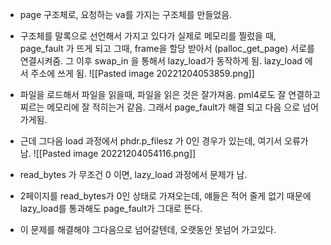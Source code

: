 - page 구조체로, 요청하는 va를 가지는 구조체를 만들었음.
- 구조체를 말록으로 선언해서 가지고 있다가 실제로 메모리를 찔렀을 때, page_fault 가 뜨게 되고 그때, frame을 할당 받아서 (palloc_get_page) 서로를 연결시켜줌. 그 이후 swap_in 을 통해서 lazy_load가 동작하게 됨.  lazy_load 에서 주소에 쓰게 됨.
![[Pasted image 20221204053859.png]]

- 파일을 로드해서 파일을 읽을때, 파일을 읽은 것은 잘가져옴. pml4로도 잘 연결하고 찌르는 메모리에 잘 적히는거 같음. 그래서 page_fault가 해결 되고 다음 으로 넘어가게됨.
- 근데 그다음 load 과정에서 phdr.p_filesz 가 0인 경우가 있는데, 여기서 오류가 남.
![[Pasted image 20221204054116.png]]
- read_bytes 가 무조건 0 이면, lazy_load 과정에서 문제가 남.
- 2페이지를 read_bytes가 0인 상태로 가져오는데, 얘들은 적어 줄게 없기 때문에 lazy_load를 통과해도 page_fault가 그대로 뜬다.
- 이 문제를 해결해야 그다음으로 넘어갈텐데, 오랫동안 못넘어 가고있다. 